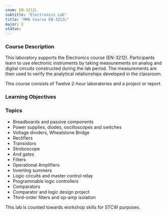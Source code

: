 ```yaml
---
cnum: EN-3212L
subtitle: "Electronics Lab"
title: "MMA Course EN-3212L"
major: E
status: 
---
```


### Course Description

This laboratory supports the Electronics course (EN-3212). Participants learn to use electronic instruments by taking measurements on analog and digital circuits constructed during the lab period. The measurements are then used to verify the analytical relationships developed in the classroom.

This course consists of Twelve 2-hour laboratories and a project or report.


### Learning Objectives



### Topics

* Breadboards and passive components
* Power supplies, diodes, oscilloscopes and switches
* Voltage dividers, Wheatstone Bridge
* Rectifiers
* Transistors
* Stroboscope
* And gates
* Filters
* Operational Amplifiers
* Inverting summers
* Logic circuits and master control relay
* Programmable logic controllers
* Comparators
* Comparator and logic design project
* Third-order filters and op-amp isolation

This lab is counted towards workshop skills for STCW purposes.



